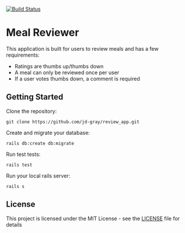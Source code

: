[![Build Status](https://semaphoreci.com/api/v1/projects/eaf43b34-367b-43c3-a7ad-83b36e556a83/2005923/badge.svg)](https://semaphoreci.com/jd-gray-projects/review_app)

# Meal Reviewer

This application is built for users to review meals and has a few requirements:
- Ratings are thumbs up/thumbs down
- A meal can only be reviewed once per user
- If a user votes thumbs down, a comment is required

## Getting Started

Clone the repository:

```
git clone https://github.com/jd-gray/review_app.git
```

Create and migrate your database:

``` 
rails db:create db:migrate
```

Run test tests:
```
rails test
```

Run your local rails server:

```
rails s
```

## License

This project is licensed under the MIT License - see the [LICENSE](LICENSE) file for details
